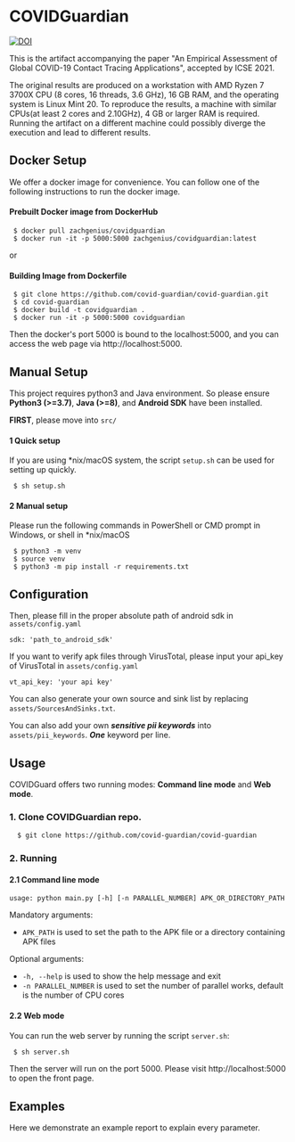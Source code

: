 # COVIDGuardian
[![DOI](https://zenodo.org/badge/323030673.svg)](https://zenodo.org/badge/latestdoi/323030673)

This is the artifact accompanying the paper "An Empirical Assessment of Global COVID-19 Contact Tracing Applications", accepted by ICSE 2021.

The original results are produced on a workstation with AMD Ryzen 7 3700X CPU (8 cores, 16 threads, 3.6 GHz), 16 GB RAM, and the operating system is Linux Mint 20. To reproduce the results, a machine with similar CPUs(at least 2 cores and 2.10GHz), 4 GB or larger RAM is required. Running the artifact on a different machine could possibly diverge the execution and lead to different results.   

## Docker Setup
We offer a docker image for convenience. You can follow one of the following instructions to run the docker image.

#### Prebuilt Docker image from DockerHub
```shell
 $ docker pull zachgenius/covidguardian
 $ docker run -it -p 5000:5000 zachgenius/covidguardian:latest
```

or
#### Building Image from Dockerfile
```shell
 $ git clone https://github.com/covid-guardian/covid-guardian.git
 $ cd covid-guardian
 $ docker build -t covidguardian .
 $ docker run -it -p 5000:5000 covidguardian
```

Then the docker's port 5000 is bound to the localhost:5000, and you can access the web page via http://localhost:5000.

## Manual Setup
This project requires python3 and Java environment. 
So please ensure **Python3 (>=3.7)**, **Java (>=8)**, and **Android SDK** have been installed.

__FIRST__, please move into ```src/```

#### 1 Quick setup
If you are using *nix/macOS system, the script ```setup.sh``` can be used for setting up quickly.
```shell
 $ sh setup.sh
```

#### 2 Manual setup
Please run the following commands in PowerShell or CMD prompt in Windows, or shell in *nix/macOS
```shell
 $ python3 -m venv
 $ source venv
 $ python3 -m pip install -r requirements.txt
```

## Configuration
Then, please fill in the proper absolute path of android sdk in ```assets/config.yaml``` 
```text
sdk: 'path_to_android_sdk'
```

If you want to verify apk files through VirusTotal, please input your api_key of VirusTotal in ```assets/config.yaml```
```text
vt_api_key: 'your api key'
```

You can also generate your own source and sink list by replacing ```assets/SourcesAndSinks.txt```.

You can also add your own _**sensitive pii keywords**_ into ```assets/pii_keywords```. _**One**_ keyword per line.

## Usage
COVIDGuard offers two running modes: __Command line mode__ and __Web mode__.

### 1. Clone COVIDGuardian repo.
```bash
  $ git clone https://github.com/covid-guardian/covid-guardian 
```
### 2. Running
#### 2.1 Command line mode
 
```
usage: python main.py [-h] [-n PARALLEL_NUMBER] APK_OR_DIRECTORY_PATH

```
Mandatory arguments:
* `APK_PATH` is used to set the path to the APK file or a directory containing APK files

Optional arguments:
* `-h, --help` is used to show the help message and exit
* `-n PARALLEL_NUMBER` is used to set the number of parallel works, default is the number of CPU cores

#### 2.2 Web mode
You can run the web server by running the script ```server.sh```:
```bash
 $ sh server.sh
```

Then the server will run on the port 5000. Please visit http://localhost:5000 to open the front page.

## Examples
Here we demonstrate an example report to explain every parameter. 
